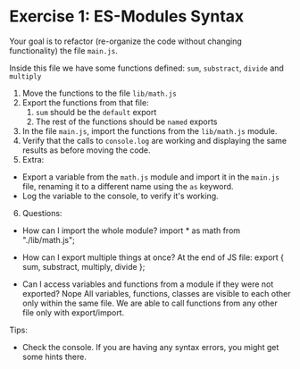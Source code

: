 # Exercise 1: ES-Modules Syntax

Your goal is to refactor (re-organize the code without changing functionality) the file `main.js`.

Inside this file we have some functions defined: `sum`, `substract`, `divide` and `multiply`

1. Move the functions to the file `lib/math.js`
2. Export the functions from that file:
   1. `sum` should be the `default` export
   2. The rest of the functions should be `named` exports
3. In the file `main.js`, import the functions from the `lib/math.js` module.
4. Verify that the calls to `console.log` are working and displaying the same results as before moving the code.
5. Extra:

- Export a variable from the `math.js` module and import it in the `main.js` file, renaming it to a different name using the `as` keyword.
- Log the variable to the console, to verify it's working.

6. Questions:

- How can I import the whole module?
  import \* as math from "./lib/math.js";

- How can I export multiple things at once?
  At the end of JS file:
  export { sum, substract, multiply, divide };

- Can I access variables and functions from a module if they were not exported?
  Nope
  All variables, functions, classes are visible to each other only within the same file. We are able to call functions from any other file only with export/import.

Tips:

- Check the console. If you are having any syntax errors, you might get some hints there.
